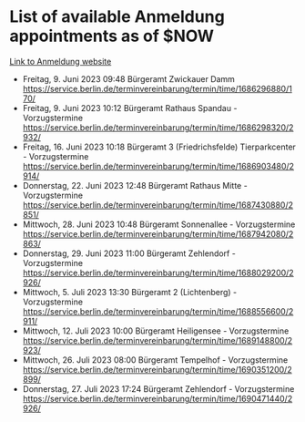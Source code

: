 # List of available Anmeldung appointments as of $NOW
[Link to Anmeldung website](https://service.berlin.de/terminvereinbarung/termin/tag.php?termin=1&anliegen[]=120686&dienstleisterlist=122210,122217,327316,122219,327312,122227,327314,122231,327346,122243,327348,122254,122252,329742,122260,329745,122262,329748,122271,327278,122273,327274,122277,327276,330436,122280,327294,122282,327290,122284,327292,122291,327270,122285,327266,122286,327264,122296,327268,150230,329760,122297,327286,122294,327284,122312,329763,122314,329775,122304,327330,122311,327334,122309,327332,317869,122281,327352,122279,329772,122283,122276,327324,122274,327326,122267,329766,122246,327318,122251,327320,122257,327322,122208,327298,122226,327300&herkunft=http%3A%2F%2Fservice.berlin.de%2Fdienstleistung%2F120686%2F)
- Freitag, 9. Juni 2023 09:48 Bürgeramt Zwickauer Damm https://service.berlin.de/terminvereinbarung/termin/time/1686296880/170/
- Freitag, 9. Juni 2023 10:12 Bürgeramt Rathaus Spandau - Vorzugstermine https://service.berlin.de/terminvereinbarung/termin/time/1686298320/2932/
- Freitag, 16. Juni 2023 10:18 Bürgeramt 3 (Friedrichsfelde) Tierparkcenter - Vorzugstermine https://service.berlin.de/terminvereinbarung/termin/time/1686903480/2914/
- Donnerstag, 22. Juni 2023 12:48 Bürgeramt Rathaus Mitte - Vorzugstermine https://service.berlin.de/terminvereinbarung/termin/time/1687430880/2851/
- Mittwoch, 28. Juni 2023 10:48 Bürgeramt Sonnenallee - Vorzugstermine https://service.berlin.de/terminvereinbarung/termin/time/1687942080/2863/
- Donnerstag, 29. Juni 2023 11:00 Bürgeramt Zehlendorf - Vorzugstermine https://service.berlin.de/terminvereinbarung/termin/time/1688029200/2926/
- Mittwoch, 5. Juli 2023 13:30 Bürgeramt 2 (Lichtenberg) - Vorzugstermine https://service.berlin.de/terminvereinbarung/termin/time/1688556600/2911/
- Mittwoch, 12. Juli 2023 10:00 Bürgeramt Heiligensee - Vorzugstermine https://service.berlin.de/terminvereinbarung/termin/time/1689148800/2923/
- Mittwoch, 26. Juli 2023 08:00 Bürgeramt Tempelhof - Vorzugstermine https://service.berlin.de/terminvereinbarung/termin/time/1690351200/2899/
- Donnerstag, 27. Juli 2023 17:24 Bürgeramt Zehlendorf - Vorzugstermine https://service.berlin.de/terminvereinbarung/termin/time/1690471440/2926/
